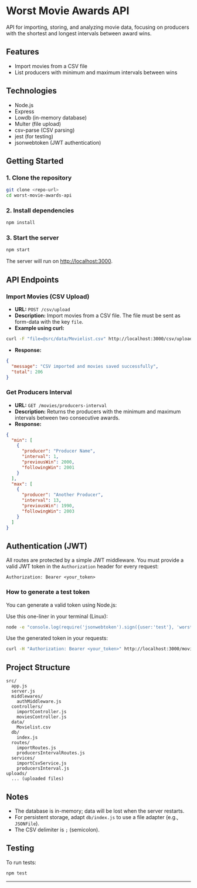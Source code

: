 # Worst Movie Awards API

API for importing, storing, and analyzing movie data, focusing on producers with the shortest and longest intervals between award wins.

## Features
- Import movies from a CSV file
- List producers with minimum and maximum intervals between wins

## Technologies
- Node.js
- Express
- Lowdb (in-memory database)
- Multer (file upload)
- csv-parse (CSV parsing)
- jest (for testing)
- jsonwebtoken (JWT authentication)

## Getting Started

### 1. Clone the repository
```bash
git clone <repo-url>
cd worst-movie-awards-api
```

### 2. Install dependencies
```bash
npm install
```

### 3. Start the server
```bash
npm start
```
The server will run on [http://localhost:3000](http://localhost:3000).

## API Endpoints

### Import Movies (CSV Upload)
- **URL:** `POST /csv/upload`
- **Description:** Import movies from a CSV file. The file must be sent as form-data with the key `file`.
- **Example using curl:**
```bash
curl -F "file=@src/data/Movielist.csv" http://localhost:3000/csv/upload
```
- **Response:**
```json
{
  "message": "CSV imported and movies saved successfully",
  "total": 206
}
```

### Get Producers Interval
- **URL:** `GET /movies/producers-interval`
- **Description:** Returns the producers with the minimum and maximum intervals between two consecutive awards.
- **Response:**
```json
{
  "min": [
    {
      "producer": "Producer Name",
      "interval": 1,
      "previousWin": 2000,
      "followingWin": 2001
    }
  ],
  "max": [
    {
      "producer": "Another Producer",
      "interval": 13,
      "previousWin": 1990,
      "followingWin": 2003
    }
  ]
}
```

## Authentication (JWT)

All routes are protected by a simple JWT middleware. You must provide a valid JWT token in the `Authorization` header for every request:

```
Authorization: Bearer <your_token>
```

### How to generate a test token

You can generate a valid token using Node.js:

Use this one-liner in your terminal (Linux):

```bash
node -e "console.log(require('jsonwebtoken').sign({user:'test'}, 'worst-movie-secret', {expiresIn:'1h'}))"
```

Use the generated token in your requests:

```bash
curl -H "Authorization: Bearer <your_token>" http://localhost:3000/movies/producers-interval
```

## Project Structure
```
src/
  app.js
  server.js
  middlewares/
    authMiddleware.js
  controllers/
    importController.js
    moviesController.js
  data/
    Movielist.csv
  db/
    index.js
  routes/
    importRoutes.js
    producersIntervalRoutes.js
  services/
    importCsvService.js
    producersInterval.js
uploads/
  ... (uploaded files)
```

## Notes
- The database is in-memory; data will be lost when the server restarts.
- For persistent storage, adapt `db/index.js` to use a file adapter (e.g., `JSONFile`).
- The CSV delimiter is `;` (semicolon).

## Testing
To run tests:
```bash
npm test
```

---